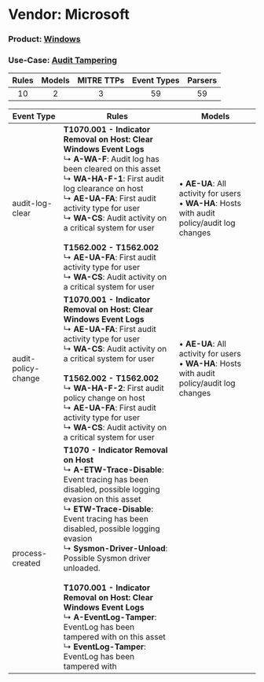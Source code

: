 Vendor: Microsoft
=================
### Product: [Windows](../ds_microsoft_windows.md)
### Use-Case: [Audit Tampering](../../../../UseCases/uc_audit_tampering.md)

| Rules | Models | MITRE TTPs | Event Types | Parsers |
|:-----:|:------:|:----------:|:-----------:|:-------:|
|  10   |   2    |     3      |     59      |   59    |

| Event Type          | Rules                                                                                                                                                                                                                                                                                                                                                                                                                                                                                                                                      | Models                                                                                                |
| ------------------- | ------------------------------------------------------------------------------------------------------------------------------------------------------------------------------------------------------------------------------------------------------------------------------------------------------------------------------------------------------------------------------------------------------------------------------------------------------------------------------------------------------------------------------------------ | ----------------------------------------------------------------------------------------------------- |
| audit-log-clear     | <b>T1070.001 - Indicator Removal on Host: Clear Windows Event Logs</b><br> ↳ <b>A-WA-F</b>: Audit log has been cleared on this asset<br> ↳ <b>WA-HA-F-1</b>: First audit log clearance on host<br> ↳ <b>AE-UA-FA</b>: First audit activity type for user<br> ↳ <b>WA-CS</b>: Audit activity on a critical system for user<br><br><b>T1562.002 - T1562.002</b><br> ↳ <b>AE-UA-FA</b>: First audit activity type for user<br> ↳ <b>WA-CS</b>: Audit activity on a critical system for user                                                   |  • <b>AE-UA</b>: All activity for users<br> • <b>WA-HA</b>: Hosts with audit policy/audit log changes |
| audit-policy-change | <b>T1070.001 - Indicator Removal on Host: Clear Windows Event Logs</b><br> ↳ <b>AE-UA-FA</b>: First audit activity type for user<br> ↳ <b>WA-CS</b>: Audit activity on a critical system for user<br><br><b>T1562.002 - T1562.002</b><br> ↳ <b>WA-HA-F-2</b>: First audit policy change on host<br> ↳ <b>AE-UA-FA</b>: First audit activity type for user<br> ↳ <b>WA-CS</b>: Audit activity on a critical system for user                                                                                                                 |  • <b>AE-UA</b>: All activity for users<br> • <b>WA-HA</b>: Hosts with audit policy/audit log changes |
| process-created     | <b>T1070 - Indicator Removal on Host</b><br> ↳ <b>A-ETW-Trace-Disable</b>: Event tracing has been disabled, possible logging evasion on this asset<br> ↳ <b>ETW-Trace-Disable</b>: Event tracing has been disabled, possible logging evasion<br> ↳ <b>Sysmon-Driver-Unload</b>: Possible Sysmon driver unloaded.<br><br><b>T1070.001 - Indicator Removal on Host: Clear Windows Event Logs</b><br> ↳ <b>A-EventLog-Tamper</b>: EventLog has been tampered with on this asset<br> ↳ <b>EventLog-Tamper</b>: EventLog has been tampered with |                                                                                                       |
